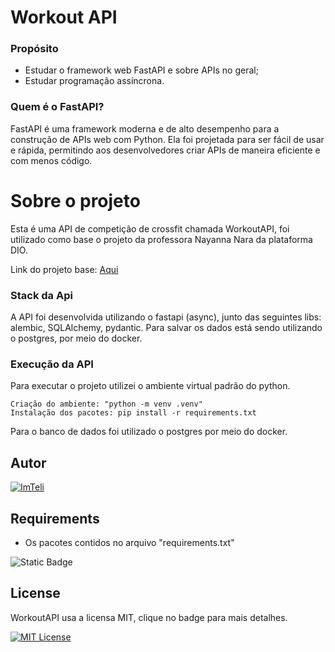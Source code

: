 # Workout API

### Propósito

* Estudar o framework web FastAPI e sobre APIs no geral;
* Estudar programação assíncrona.

### Quem é o FastAPI?
FastAPI é uma framework moderna e de alto desempenho para a construção de APIs web com Python. Ela foi projetada para ser fácil de usar e rápida, permitindo aos desenvolvedores criar APIs de maneira eficiente e com menos código.

# Sobre o projeto

Esta é uma API de competição de crossfit chamada WorkoutAPI, foi utilizado como base o projeto da professora Nayanna Nara da plataforma DIO.

Link do projeto base: [Aqui](https://github.com/digitalinnovationone/workout_api)

### Stack da Api

A API foi desenvolvida utilizando o fastapi (async), junto das seguintes libs: alembic, SQLAlchemy, pydantic. Para salvar os dados está sendo utilizando o postgres, por meio do docker.

### Execução da API

Para executar o projeto utilizei o ambiente virtual padrão do python.

    Criação do ambiente: "python -m venv .venv"
    Instalação dos pacotes: pip install -r requirements.txt

Para o banco de dados foi utilizado o postgres por meio do docker.

## Autor

[![ImTeli](https://img.shields.io/badge/GitHub-ImTeli-blue)](https://github.com/ImTeli)

## Requirements

* Os pacotes contidos no arquivo "requirements.txt"

![Static Badge](https://img.shields.io/badge/Python-3.11%20%7C%203.12-blue)

## License

WorkoutAPI usa a licensa MIT, clique no badge para mais detalhes.

[![MIT License](https://img.shields.io/badge/License-MIT-green.svg)](https://github.com/ImTeli/workout_api/blob/main/LICENSE)
